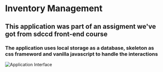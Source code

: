 # Inventory Management

## This application was part of an assigment we've got from sdccd front-end course

### The application uses local storage as a database, skeleton as css frameword and vanilla javascript to handle the interactions

![Application Interface](https://uc974733aead650b7d70255918e7.previews.dropboxusercontent.com/p/thumb/AAs_RkGuqaLBF07Pd9__NHKD13ftY8_ZNWr2r0rTkTm0sC396A-IB_cnD4oUTjmPeziVUmnhTqAQG9F_vTrt7ERQZYSWzT46QD0_Ema-1_ierE9Yj5h5ClN08KluMm44-Vq2m4jva4tY3tvM3mxEFUu9CzdmCxuN4g_DW8kIP2gdbbW_sy5GIdDhedkNd7c2-Y4Pz-aEwHrgOXs57Dbt35l4uGZgG4qnJRBEL4l_agVbFx7hACfJVdi2i-1sMIksO90naOU68DE0OZXTgGx_h16ieR6nOxmTxdg5JkXQaW7jGQYLEvx4bqCpTlqCK2bg4U5KxqBmYDm0eUu0po01AryGAMCMv0yWRSrV18lTnly7_KJMNOPRgRJD6751ESp1aDc/p.png?fv_content=true&size_mode=5)
